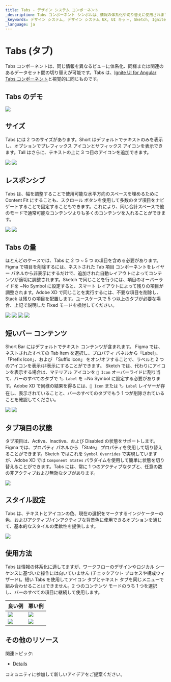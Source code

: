 ```yaml
---
title: Tabs - デザイン システム コンポーネント
_description: Tabs コンポーネント シンボルは、情報の体系化や切り替えに使用されます。
_keywords: デザイン システム, デザイン システム UX, UI キット, Sketch, Ignite UI for Angular, Sketch to Angular, Angular, Angular デザイン システム, Sketch からコードをエクスポート, Angular 用のデザイン キット, Sketch HTML, Sketch to HTML, Sketch UI キット, Figma, Figma to Angular, Figma からコードをエクスポート, Figma HTML, Figma to HTML, Figma UI キット
_language: ja
---
```


# Tabs (タブ)

Tabs コンポーネントは、同じ情報を異なるビューに体系化、同様または関連のあるデータセット間の切り替えが可能です。Tabs は、[Ignite UI for Angular Tabs コンポーネント](https://jp.infragistics.com/products/ignite-ui-angular/angular/components/tabs.html)と視覚的に同じものです。

## Tabs のデモ

<img class="responsive-img" src="../images/tabs_demo.png" srcset="../images/tabs_demo@2x.png 2x" />

## サイズ

Tabs には 2 つのサイズがあります。Short はデフォルトでテキストのみを表示し、オプションでプレフィックス アイコンとサフィックス アイコンを表示できます。Tall はさらに、テキストの上に 3 つ目のアイコンを追加できます。

<img class="responsive-img" src="../images/tabs_short.png" srcset="../images/tabs_short@2x.png 2x" />
<img class="responsive-img" src="../images/tabs_tall.png" srcset="../images/tabs_tall@2x.png 2x" />

## レスポンシブ

Tabs は、幅を調整することで使用可能な水平方向のスペースを埋めるために Content Fit にすることも、スクロール ボタンを使用して多数のタブ項目をナビゲートすることで固定することもできます。これにより、同じ合計スペースで他のモードで通常可能なコンテンツよりも多くのコンテンツを入れることができます。

<img class="responsive-img" src="../images/tabs_content_fit.png" srcset="../images/tabs_content_fit@2x.png 2x" />
<img class="responsive-img" src="../images/tabs_fixed.png" srcset="../images/tabs_fixed@2x.png 2x" />

## Tabs の量

ほとんどのケースでは、Tabs に 2 つ ~ 5 つ の項目を含める必要があります。Figma で項目を削除するには、ネストされた Tab 項目 コンポーネントをレイヤー パネルから非表示にするだけで、追加された自動レイアウトによってコンテンツが適切に調整されます。Sketch で同じことを行うには、項目のオーバーライドを ~No Symbol に設定すると、スマート レイアウトによって残りの項目が調整されます。Adobe XD で同じことを実行するには、不要な項目を削除し、Stack は残りの項目を配置します。ユースケースで 5 つ以上のタブが必要な場合、上記で説明した Fixed モードを検討してください。

<img class="responsive-img" src="../images/tabs_2.png" srcset="../images/tabs_2@2x.png 2x" />
<img class="responsive-img" src="../images/tabs_3.png" srcset="../images/tabs_3@2x.png 2x" />
<img class="responsive-img" src="../images/tabs_4.png" srcset="../images/tabs_4@2x.png 2x" />
<img class="responsive-img" src="../images/tabs_5.png" srcset="../images/tabs_5@2x.png 2x" />

## 短いバー コンテンツ

Short Bar にはデフォルトでテキスト コンテンツが含まれます。 Figma では、ネストされたすべての Tab Item を選択し、プロパティ パネルから「Label」、「Prefix Icon」、および 「Suffix Icon」 をオン/オフすることで、ラベルと 2 つのアイコンを表示/非表示にすることができます。 Sketch では、代わりにアイコンを表示する場合は、マテリアル アイコンを `🔣 Icon` オーバーライドに割り当て、バーのすべてのタブで `🏷️ Label` を ~No Symbol に設定する必要があります。Adobe XD で同様の結果を得るには、`🔣 Icon` または `🏷️ Label` レイヤーが存在し、表示されていることと、バーのすべてのタブでもう 1 つが削除されていることを確認してください。

<img class="responsive-img" src="../images/tabs_text.png" srcset="../images/tabs_text@2x.png 2x" />
<img class="responsive-img" src="../images/tabs_icons.png" srcset="../images/tabs_icons@2x.png 2x" />

## タブ項目の状態

タブ項目は、Active、Inactive、および Disabled の状態をサポートします。Figma では、プロパティ パネルから 「State」 プロパティを使用して切り替えることができます。Sketch ではこれを `Symbol Overrides` で実現していますが、Adobe XD では `Component States` パラダイムを使用して簡単に状態を切り替えることができます。Tabs には、常に 1 つのアクティブなタブと、任意の数の非アクティブおよび無効なタブがあります。

<img class="responsive-img" src="../images/tabs_state.png" srcset="../images/tabs_state@2x.png 2x" />

## スタイル設定

Tabs は、テキストとアイコンの色、現在の選択をマークするインジケーターの色、およびアクティブ/インアクティブな背景色に使用できるオプションを通じて、基本的なスタイルの柔軟性を提供します。

<img class="responsive-img" src="../images/tabs_styling.png" srcset="../images/tabs_styling@2x.png 2x" />

## 使用方法

Tabs は情報の体系化に適してますが、ワークフローのデザインやロジカル シーケンスに基づいた操作には向いていません (チェックアウト プロセスや構成ウィザード)。短い Tabs を使用してアイコン タブとテキスト タブを同じメニューで組み合わせることはできません。2 つのコンテンツ モードのうち 1 つを選択し、バーのすべての項目に継続して使用します。

| 良い例                                                                         |悪い例                                                                          |
| -------------------------------------------------------------------------- | ------------------------------------------------------------------------------ |
| <img class="responsive-img" src="../images/tabs_do1.png" srcset="../images/tabs_do1@2x.png 2x" />|<img class="responsive-img" src="../images/tabs_dont1.png" srcset="../images/tabs_dont1@2x.png 2x" /> |
| <img class="responsive-img" src="../images/tabs_do2.png" srcset="../images/tabs_do2@2x.png 2x" />|<img class="responsive-img" src="../images/tabs_dont2.png" srcset="../images/tabs_dont2@2x.png 2x" /> |

## その他のリソース

関連トピック:

- [Details](../patterns/details.md)
  <div class="divider--half"></div>

コミュニティに参加して新しいアイデアをご提案ください。
